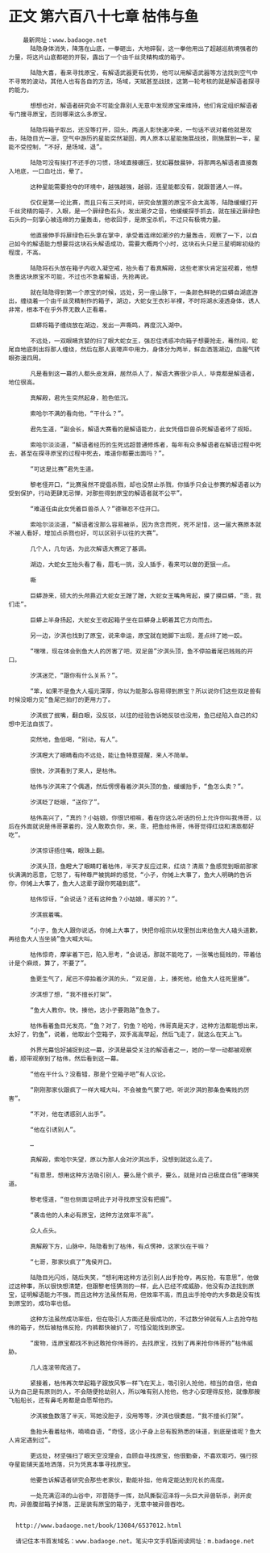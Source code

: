 # 正文 第六百八十七章 枯伟与鱼
        最新网址：www.badaoge.net
          陆隐身体消失，降落在山底，一拳砸出，大地碎裂，这一拳他用出了超越巡航境强者的力量，将这片山底都砸的开裂，露出了一个由千丝灵精构成的箱子。
      
          陆隐大喜，看来寻找原宝，有解语武器更有优势，他可以用解语武器等方法找到空气中不寻常的波动，其他人也有各自的方法，场域，天赋甚至战技，这第一轮考核的就是解语者探寻的能力。
      
          想想也对，解语者研究会不可能全靠别人无意中发现原宝来维持，他们肯定组织解语者专门搜寻原宝，否则哪来这么多原宝。
      
          陆隐将箱子取出，还没等打开，回头，两道人影快速冲来，一句话不说对着他就是攻击，陆隐目光一凛，空气中游历的星能突然凝固，两人原本以星能施展战技，刚施展到一半，星能不受控制，“不好，是场域，退”。
      
          陆隐可没有挨打不还手的习惯，场域直接碾压，犹如暮鼓晨钟，将那两名解语者直接轰入地底，一口血吐出，晕了。
      
          这种星能需要抢夺的环境中，越强越强，越弱，连星能都没有，就跟普通人一样。
      
          仅仅是第一论比赛，而且只有三天时间，研究会放置的原宝不会太高等，陆隐缓缓打开千丝灵精的箱子，入眼，是一个扉绿色石头，发出潮汐之音，他缓缓探手抓去，就在接近扉绿色石头的一刻掌心被连绵的力量轰击，他收回手，是原宝杀机，不过只有极境力量。
      
          他直接伸手将扉绿色石头拿在掌中，承受着连绵如潮汐的力量轰击，观察了一下，以自己如今的解语能力想要将这块石头解语成功，需要大概两个小时，这块石头只是三星明眸初级的程度，不高。
      
          陆隐将石头放在箱子内收入凝空戒，抬头看了看真解殿，这些老家伙肯定监视着，他想贪墨这块原宝不可能，不过也不急着解语，先抢再说。
      
          就在陆隐得到第一个原宝的时候，远处，另一座山脉下，一条颜色鲜艳的巨蟒自湖底游出，缠绕着一个由千丝灵精制作的箱子，湖边，大蛇女王衣衫半裸，不时将湖水浸透身体，诱人非常，根本不在乎外界无数人正看着。
      
          巨蟒将箱子缠绕放在湖边，发出一声嘶鸣，再度沉入湖中。
      
          不远处，一双眼睛贪婪的扫了眼大蛇女王，强忍住诱惑冲向箱子想要抢走，蓦然间，蛇尾自地底刺出将那人缠绕，然后在那人哀嚎声中用力，身体分为两半，鲜血洒落湖边，血腥气转眼弥漫四周。
      
          凡是看到这一幕的人都头皮发麻，居然杀人了，解语大赛很少杀人，毕竟都是解语者，地位很高。
      
          真解殿，君先生突然起身，脸色低沉。
      
          索哈尔不满的看向他，“干什么？”。
      
          君先生道，“副会长，解语大赛看的是解语能力，此女凭借巨兽杀死解语者坏了规矩。
      
          索哈尔淡淡道，“解语者经历的生死远超普通修炼者，每年有众多解语者在解语过程中死去，甚至在探寻原宝的过程中死去，难道你都要出面吗？”。
      
          “可这是比赛”君先生道。
      
          黎老怪开口，“比赛虽然不提倡杀戮，却也没禁止杀戮，你插手只会让参赛的解语者以为受到保护，行动更肆无忌惮，对那些得到原宝的解语者就不公平”。
      
          “难道任由此女凭着巨兽杀人？”德琳忍不住开口。
      
          索哈尔淡淡道，“解语者没那么容易被杀，因为贪念而死，死不足惜，这一届大赛原本就不被人看好，增加点杀戮也好，可以区别于以往的大赛”。
      
          几个人，几句话，为此次解语大赛定了基调。
      
          湖边，大蛇女王抬头看了看，眉毛一挑，没人插手，看来可以做的更狠一点。
      
          嘶
      
          巨蟒游来，硕大的头颅靠近大蛇女王蹭了蹭，大蛇女王嘴角弯起，摸了摸巨蟒，“乖，我们走”。
      
          巨蟒上半身扬起，大蛇女王收起箱子坐在巨蟒身上朝着其它方向而去。
      
          另一边，汐淇也找到了原宝，说来幸运，原宝就在她脚下出现，差点绊了她一跤。
      
          “嘿嘿，现在体会到鱼大人的厉害了吧，双足兽”汐淇头顶，鱼不停拍着尾巴贱贱的开口。
      
          汐淇迷茫，“跟你有什么关系？”。
      
          “笨，如果不是鱼大人福元深厚，你以为能那么容易得到原宝？所以说你们这些双足兽有时候没眼力见”鱼尾巴拍打的更用力了。
      
          汐淇抿了抿嘴，翻白眼，没反驳，以往的经验告诉她反驳也没用，鱼已经陷入自己的幻想中无法自拔了。
      
          突然地，鱼低喝，“别动，有人”。
      
          汐淇瞪大了眼睛看向不远处，能让鱼特意提醒，来人不简单。
      
          很快，汐淇看到了来人，是枯伟。
      
          枯伟与汐淇来了个偶遇，然后愣愣看着汐淇头顶的鱼，缓缓抬手，“鱼怎么卖？”。
      
          汐淇眨了眨眼，“送你了”。
      
          枯伟高兴了，“真的？小姑娘，你很识相嘛，看在你这么听话的份上允许你叫我伟哥，以后在外面就说是伟哥罩着的，没人敢欺负你，来，乖，把鱼给伟哥，伟哥觉得红烧和清蒸都好吃”。
      
          汐淇惊讶捂住嘴，眼珠上翻。
      
          汐淇头顶，鱼瞪大了眼睛盯着枯伟，半天才反应过来，红烧？清蒸？鱼感觉到眼前那家伙满满的恶意，它怒了，有种尊严被挑衅的感觉，“小子，你摊上大事了，鱼大人明确的告诉你，你摊上大事了，鱼大人这辈子跟你死磕到底”。
      
          枯伟惊讶，“会说话？还有这种鱼？小姑娘，哪买的？”。
      
          汐淇抿着嘴。
      
          “小子，鱼大人跟你说话，你摊上大事了，快把你祖宗从坟里刨出来给鱼大人磕头道歉，再给鱼大人当坐骑”鱼大喊大叫。
      
          枯伟惊奇，摩挲着下巴，陷入思考，“会说话，那就不能吃了，一张嘴也挺贱的，带着估计是个麻烦，算了，不要了”。
      
          鱼更生气了，尾巴不停拍着汐淇的头，“双足兽，上，揍死他，给鱼大人往死里揍”。
      
          汐淇想了想，“我不擅长打架”。
      
          “鱼大人教你，快，揍他，这小子要跑路”鱼急了。
      
          枯伟看着鱼目光发亮，“鱼？对了，钓鱼？哈哈，伟哥真是天才，这种方法都能想出来，太好了，钓鱼”，说着，他取出个空箱子，双手高高举起，然后飞走了，就这么在天上飞。
      
          外界光幕恰好捕捉到这一幕，汐淇是最受关注的解语者之一，她的一举一动都被观察着，顺带观察到了枯伟，然后看到这一幕。
      
          “他在干什么？没看错，那是个空箱子吧”有人议论。
      
          “刚刚那家伙跟疯了一样大喊大叫，不会被鱼气蒙了吧，听说汐淇的那条鱼嘴贱的厉害”。
      
          “不对，他在诱惑别人出手”。
      
          “他在引诱别人”。
      
          …
      
          真解殿，索哈尔失望，原以为那人会对汐淇出手，没想到就这么走了。
      
          “有意思，想用这种方法吸引别人，要么是个疯子，要么，就是对自己极度自信”德琳笑道。
      
          黎老怪道，“但也侧面证明此子对寻找原宝没有把握”。
      
          “袭击他的人未必有原宝，这种方法效率不高”。
      
          众人点头。
      
          真解殿下方，山脉中，陆隐看到了枯伟，有点愣神，这家伙在干嘛？
      
          “七哥，那家伙疯了”鬼侯开口。
      
          陆隐目光闪烁，随后失笑，“想利用这种方法引别人出手抢夺，再反抢，有意思”，他做过这种事，所以很快想清楚，但跟黎老怪猜测的一样，此人已经不成威胁，他没有办法找到原宝，证明解语能力不强，而且这种方法虽然有用，但效率不高，而且出手抢夺的大多数是没有找到原宝的，成功率也低。
      
          这种方法虽然成功率低，但在吸引人方面还是很成功的，不过数分钟就有人上去抢夺枯伟的箱子，然后被枯伟反抢，内裤都快被扒了，可惜没能找到原宝。
      
          “废物，连原宝都找不到还敢抢你伟哥的，去找原宝，找到了再来抢你伟哥的”枯伟威胁。
      
          几人连滚带爬逃了。
      
          紧接着，枯伟再次举起箱子跟放风筝一样飞在天上，吸引别人抢他，相当的自信，他自认为自己是有原则的人，不会随便抢劫别人，所以唯有别人抢他，他才心安理得反抢，就像那艘飞船船长，还有鼻毛男都是自愿帮他的。
      
          汐淇被鱼数落了半天，骂她没胆子，没用等等，汐淇也很委屈，“我不擅长打架”。
      
          鱼抬头看着枯伟，喃喃自语，“奇怪，这小子身上总有股熟悉的味道，到底是谁呢？鱼大人肯定遇到过”。
      
          更远处，材坚强扫了眼天空没理会，自顾自寻找原宝，他很勤奋，不喜欢取巧，强行掠夺星能铺天盖地洒落，只为凭真本事寻找原宝。
      
          他要告诉解语者研究会那些老家伙，勤能补拙，他肯定能达到兄长的高度。
      
          一处充满沼泽的山谷中，邓普随手一挥，劲风撕裂沼泽将一头巨大异兽斩杀，剥开皮肉，异兽腹部箱子掉落，正是装有原宝的箱子，无意中被异兽吞吃。
      
      
      http://www.badaoge.net/book/13084/6537012.html
      
      请记住本书首发域名：www.badaoge.net。笔尖中文手机版阅读网址：m.badaoge.net